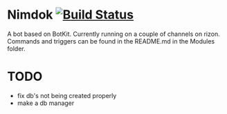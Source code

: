Nimdok [![Build Status](https://secure.travis-ci.org/Mechazawa/Nimdok.png)](http://travis-ci.org/Mechazawa/Nimdok)
======

A bot based on BotKit. Currently running on a couple of channels on rizon.
Commands and triggers can be found in the README.md in the Modules folder.

TODO
======
* fix db's not being created properly
* make a db manager
